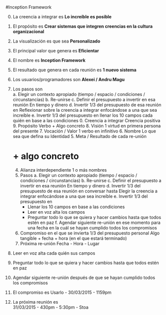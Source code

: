 #Inception Framework

0. La creencia a integrar es **Lo increíble es posible**

9. El propósito es **Crear sistemas que integren creencias en la cultura organizacional**
  
8. La visualización es que sea **Personalizado**
  
7. El principal valor que genera es **Eficientar**

6. El nombre es **Inception Framework**
  
5. El resultado que genera en cada reunión es **1 nuevo sistema**
  
4. Los usuarios/programadores son **Alexei / Andru Magu**
  
3. Los pasos son	
  a. Elegir un contexto apropiado (tiempo / espacio / condiciones / circunstancias)
  b. Re-unirse
  c. Definir el presupuesto a invertir en esa reunión
    En tiempo y dinero
  d. Invertir 1/3 del presupuesto de esa reunión en
    Reflexionar sobre la creencia a integrar enfocándose a una que sea increíble
  e. Invertir 1/3 del presupuesto en llenar los 10 campos cada quién en base a las condiciones 
    0. Creencia a integrar
      Creencia positiva
    9. Propósito
      Verbo + Algo concreto
    8. Visión
      1 virtud en primera persona del presente
    7. Vocación / Valor
      1 verbo en infinitivo
    6. Nombre
      Lo que sea que defina su Identidad
    5. Meta / Resultado de cada re-unión
      # + algo concreto
    4. Alianza interdependiente
      1 o más nombres
    3. Pasos
      a. Elegir un contexto apropiado (tiempo / espacio / condiciones / circunstancias)
      b. Re-unirse
      c. Definir el presupuesto a invertir en esa reunión
        En tiempo y dinero
      d. Invertir 1/3 del presupuesto de esa reunión en conversar hasta
        Elegir la creencia a integrar enfocándose a una que sea increíble
      e. Invertir 1/3 del presupuesto en 
        - Llenar los 10 campos en base a las condiciones
        - Leer en voz alta los campos
        - Preguntar todo lo que se quiera y hacer cambios hasta que todos estén en paz
      f. Agendar siguiente re-unión en ese momento para una fecha en la cuál se hayan cumplido todos los compromisos
    2. Compromiso en el que se invierta 1/3 del presupuesto personal
      Algo tangible + fecha + hora (en el que estará terminado)
    1. Próxima re-unión
      Fecha - Hora - Lugar

  4. Leer en voz alta cada quién sus campos
  
  5. Preguntar todo lo que se quiera y hacer cambios hasta que todos estén en paz
  
  6. Agendar siguiente re-unión después de que se hayan cumplido todos los compromisos

2. El compromiso es
  Usarlo - 30/03/2015 - 1159pm

1. La próxima reunión es	
  31/03/2015 - 430pm - 5:30pm - Stoa
